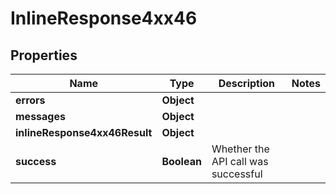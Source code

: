 # InlineResponse4xx46

## Properties
Name | Type | Description | Notes
------------ | ------------- | ------------- | -------------
**errors** | **Object** |  | 
**messages** | **Object** |  | 
**inlineResponse4xx46Result** | **Object** |  | 
**success** | **Boolean** | Whether the API call was successful | 

